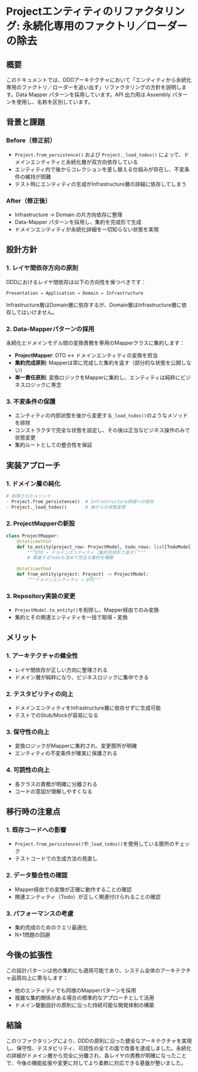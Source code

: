 # Projectエンティティのリファクタリング: 永続化専用のファクトリ／ローダーの除去

## 概要

このドキュメントでは、DDDアーキテクチャにおいて「エンティティから永続化専用のファクトリ／ローダーを追い出す」リファクタリングの方針を説明します。Data Mapper パターンを採用しています。API 出力用は Assembly パターンを使用し、名称を区別しています。

## 背景と課題

### Before（修正前）
- `Project.from_persistence()` および `Project._load_todos()` によって、ドメインエンティティと永続化層が双方向依存している
- エンティティ内で後からコレクションを差し替える仕組みが存在し、不変条件の維持が困難
- テスト時にエンティティの生成がInfrastructure層の詳細に依存してしまう

### After（修正後）
- Infrastructure → Domain の片方向依存に整理
- Data-Mapper パターンを採用し、集約を完成形で生成
- ドメインエンティティが永続化詳細を一切知らない状態を実現

## 設計方針

### 1. レイヤ間依存方向の原則

DDDにおけるレイヤ間依存は以下の方向性を保つべきです：

```
Presentation → Application → Domain ← Infrastructure
```

Infrastructure層はDomain層に依存するが、Domain層はInfrastructure層に依存してはいけません。

### 2. Data-Mapperパターンの採用

永続化とドメインモデル間の変換責務を専用のMapperクラスに集約します：

- **ProjectMapper**: DTO ↔ ドメインエンティティの変換を担当
- **集約完成原則**: Mapperは常に完成した集約を返す（部分的な状態を公開しない）
- **単一責任原則**: 変換ロジックをMapperに集約し、エンティティは純粋にビジネスロジックに専念

### 3. 不変条件の保護

- エンティティの内部状態を後から変更する`_load_todos()`のようなメソッドを排除
- コンストラクタで完全な状態を設定し、その後は正当なビジネス操作のみで状態変更
- 集約ルートとしての整合性を保証

## 実装アプローチ

### 1. ドメイン層の純化

```python
# 削除されたメソッド
- Project.from_persistence()  # Infrastructure詳細への依存
- Project._load_todos()       # 後からの状態変更
```

### 2. ProjectMapperの新設

```python
class ProjectMapper:
    @staticmethod
    def to_entity(project_row: ProjectModel, todo_rows: list[TodoModel]) -> Project:
        """DTO → ドメインエンティティ（集約完成形で返す）"""
        # 関連するTodoも含めて完全な集約を構築
        
    @staticmethod
    def from_entity(project: Project) -> ProjectModel:
        """ドメインエンティティ → DTO"""
```

### 3. Repository実装の変更

- `ProjectModel.to_entity()`を削除し、Mapper経由でのみ変換
- 集約とその関連エンティティを一括で取得・変換

## メリット

### 1. アーキテクチャの健全性
- レイヤ間依存が正しい方向に整理される
- ドメイン層が純粋になり、ビジネスロジックに集中できる

### 2. テスタビリティの向上
- ドメインエンティティをInfrastructure層に依存せずに生成可能
- テストでのStub/Mockが容易になる

### 3. 保守性の向上
- 変換ロジックがMapperに集約され、変更箇所が明確
- エンティティの不変条件が確実に保護される

### 4. 可読性の向上
- 各クラスの責務が明確に分離される
- コードの意図が理解しやすくなる

## 移行時の注意点

### 1. 既存コードへの影響
- `Project.from_persistence()`や`_load_todos()`を使用している箇所のチェック
- テストコードでの生成方法の見直し

### 2. データ整合性の確認
- Mapper経由での変換が正確に動作することの確認
- 関連エンティティ（Todo）が正しく関連付けられることの確認

### 3. パフォーマンスの考慮
- 集約完成のためのクエリ最適化
- N+1問題の回避

## 今後の拡張性

この設計パターンは他の集約にも適用可能であり、システム全体のアーキテクチャ品質向上に寄与します：

- 他のエンティティでも同様のMapperパターンを採用
- 複雑な集約関係がある場合の標準的なアプローチとして活用
- ドメイン駆動設計の原則に沿った持続可能な開発体制の構築

## 結論

このリファクタリングにより、DDDの原則に沿った健全なアーキテクチャを実現し、保守性、テスタビリティ、可読性の全ての面で改善を達成しました。永続化の詳細がドメイン層から完全に分離され、各レイヤの責務が明確になったことで、今後の機能拡張や変更に対してより柔軟に対応できる基盤が整いました。
